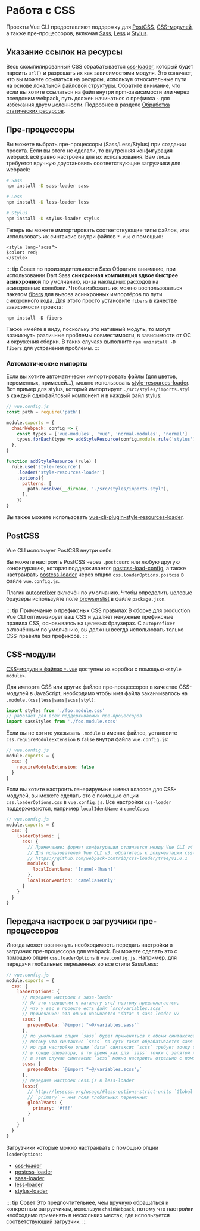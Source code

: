 # Работа с CSS

Проекты Vue CLI предоставляют поддержку для [PostCSS](http://postcss.org/), [CSS-модулей](https://github.com/css-modules/css-modules), а также пре-процессоров, включая [Sass](https://sass-lang.com/), [Less](http://lesscss.org/) и [Stylus](http://stylus-lang.com/).

## Указание ссылок на ресурсы

Весь скомпилированный CSS обрабатывается [css-loader](https://github.com/webpack-contrib/css-loader), который будет парсить `url()` и разрешать их как зависимостями модуля. Это означает, что вы можете ссылаться на ресурсы, используя относительные пути на основе локальной файловой структуры. Обратите внимание, что если вы хотите ссылаться на файл внутри npm-зависимости или через псевдоним webpack, путь должен начинаться с префикса `~` для избежания двусмысленности. Подробнее в разделе [Обработка статических ресурсов](./html-and-static-assets.md#обработка-статических-ресурсов).

## Пре-процессоры

Вы можете выбрать пре-процессоры (Sass/Less/Stylus) при создании проекта. Если вы этого не сделали, то внутренняя конфигурация webpack всё равно настроена для их использования. Вам лишь требуется вручную доустановить соответствующие загрузчики для webpack:

```bash
# Sass
npm install -D sass-loader sass

# Less
npm install -D less-loader less

# Stylus
npm install -D stylus-loader stylus
```

Теперь вы можете импортировать соответствующие типы файлов, или использовать их синтаксис внутри файлов `*.vue` с помощью:

```vue
<style lang="scss">
$color: red;
</style>
```

::: tip Совет по производительности Sass
Обратите внимание, при использовании Dart Sass **синхронная компиляция вдвое быстрее асинхронной** по умолчанию, из-за накладных расходов на асинхронные коллбэки. Чтобы избежать их можно воспользоваться пакетом [fibers](https://www.npmjs.com/package/fibers) для вызова асинхронных импортёров по пути синхронного кода. Для этого просто установите `fibers` в качестве зависимости проекта:

```
npm install -D fibers
```

Также имейте в виду, поскольку это нативный модуль, то могут возникнуть различные проблемы совместимости, в зависимости от ОС и окружения сборки. В таких случаях выполните `npm uninstall -D fibers` для устранения проблемы.
:::

### Автоматические импорты

Если вы хотите автоматически импортировать файлы (для цветов, переменных, примесей...), можно использовать [style-resources-loader](https://github.com/yenshih/style-resources-loader). Вот пример для stylus, который импортирует `./src/styles/imports.styl` в каждый однофайловый компонент и в каждый файл stylus:

```js
// vue.config.js
const path = require('path')

module.exports = {
  chainWebpack: config => {
    const types = ['vue-modules', 'vue', 'normal-modules', 'normal']
    types.forEach(type => addStyleResource(config.module.rule('stylus').oneOf(type)))
  },
}

function addStyleResource (rule) {
  rule.use('style-resource')
    .loader('style-resources-loader')
    .options({
      patterns: [
        path.resolve(__dirname, './src/styles/imports.styl'),
      ],
    })
}
```

Вы также можете использовать [vue-cli-plugin-style-resources-loader](https://www.npmjs.com/package/vue-cli-plugin-style-resources-loader).

## PostCSS

Vue CLI использует PostCSS внутри себя.

Вы можете настроить PostCSS через `.postcssrc` или любую другую конфигурацию, которая поддерживается [postcss-load-config](https://github.com/michael-ciniawsky/postcss-load-config), а также настраивать [postcss-loader](https://github.com/postcss/postcss-loader) через опцию `css.loaderOptions.postcss` в файле `vue.config.js`.

Плагин [autoprefixer](https://github.com/postcss/autoprefixer) включён по умолчанию. Чтобы определить целевые браузеры используйте поле [browserslist](../guide/browser-compatibility.html#browserslist) в файле `package.json`.

::: tip Примечание о префиксных CSS правилах
В сборке для production Vue CLI оптимизирует ваш CSS и удаляет ненужные префиксные правила CSS, основываясь на целевых браузерах. С `autoprefixer` включённым по умолчанию, вы должны всегда использовать только CSS-правила без префиксов.
:::

## CSS-модули

[CSS-модули в файлах `*.vue`](https://vue-loader.vuejs.org/ru/guide/css-modules.html) доступны из коробки с помощью `<style module>`.

Для импорта CSS или других файлов пре-процессоров в качестве CSS-модулей в JavaScript, необходимо чтобы имя файла заканчивалось на `.module.(css|less|sass|scss|styl)`:

```js
import styles from './foo.module.css'
// работает для всех поддерживаемых пре-процессоров
import sassStyles from './foo.module.scss'
```

Если вы не хотите указывать `.module` в именах файлов, установите `css.requireModuleExtension` в `false` внутри файла `vue.config.js`:

```js
// vue.config.js
module.exports = {
  css: {
    requireModuleExtension: false
  }
}
```

Если вы хотите настроить генерируемые имена классов для CSS-модулей, вы можете сделать это с помощью опции `css.loaderOptions.css` в `vue.config.js`. Все настройки `css-loader` поддерживаются, например `localIdentName` и `camelCase`:

```js
// vue.config.js
module.exports = {
  css: {
    loaderOptions: {
      css: {
        // Примечание: формат конфигурации отличается между Vue CLI v4 и v3
        // Для пользователей Vue CLI v3, обратитесь к документации css-loader v1
        // https://github.com/webpack-contrib/css-loader/tree/v1.0.1
        modules: {
          localIdentName: '[name]-[hash]'
        },
        localsConvention: 'camelCaseOnly'
      }
    }
  }
}
```

## Передача настроек в загрузчики пре-процессоров

Иногда может возникнуть необходимость передать настройки в загрузчик пре-процессора для webpack. Вы можете сделать это с помощью опции `css.loaderOptions` в `vue.config.js`. Например, для передачи глобальных переменных во все стили Sass/Less:

```js
// vue.config.js
module.exports = {
  css: {
    loaderOptions: {
      // передача настроек в sass-loader
      // @/ это псевдоним к каталогу src/ поэтому предполагается,
      // что у вас в проекте есть файл `src/variables.scss`
      // Примечание: эта опция называется "data" в sass-loader v7
      sass: {
        prependData: `@import "~@/variables.sass"`
      },
      // по умолчанию опция `sass` будет применяться к обоим синтаксисам
      // потому что синтаксис `scss` по сути также обрабатывается sass-loader
      // но при настройке опции `data` синтаксис `scss` требует точку с запятой
      // в конце оператора, в то время как для `sass` точки с запятой не требуется
      // в этом случае синтаксис `scss` можно настроить отдельно с помощью опции `scss`
      scss: {
        prependData: `@import "~@/variables.scss";`
      },
      // передача настроек Less.js в less-loader
      less:{
        // http://lesscss.org/usage/#less-options-strict-units `Global Variables`
        // `primary` — имя поля глобальных переменных
        globalVars: {
          primary: '#fff'
        }
      }
    }
  }
}
```

Загрузчики которые можно настраивать с помощью опции `loaderOptions`:

- [css-loader](https://github.com/webpack-contrib/css-loader)
- [postcss-loader](https://github.com/postcss/postcss-loader)
- [sass-loader](https://github.com/webpack-contrib/sass-loader)
- [less-loader](https://github.com/webpack-contrib/less-loader)
- [stylus-loader](https://github.com/shama/stylus-loader)

::: tip Совет
Это предпочтительнее, чем вручную обращаться к конкретным загрузчикам, используя `chainWebpack`, потому что настройки необходимо применять в нескольких местах, где используется соответствующий загрузчик.
:::
